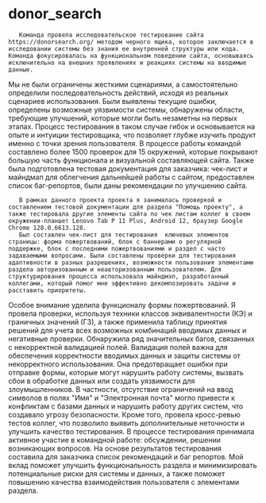 # donor_search
       Команда провела исследовательское тестирование сайта https://donorsearch.org/ методом черного ящика, которое заключается в исследовании системы без знания ее внутренней структуры или кода. Команда фокусировалась на функциональном поведении сайта, основываясь исключительно на внешних проявлениях и реакциях системы на вводимые данные. 
Мы не были ограничены жесткими сценариями, а самостоятельно определили последовательность действий, исходя из реальных сценариев использования. Были выявлены текущие ошибки, определены возможные уязвимости системы, обнаружены области, требующие улучшений, которые могли быть незаметны на первых этапах. Процесс тестирования в таком случае  гибок и основывается на опыте и интуиции тестировщика, что позволяет глубже изучить продукт именно с точки зрения пользователя.
В процессе работы командой составлено более 1500 проверок для 15 окружений, которые покрывают большую часть функционала и визуальной составляющей сайта. 
Также была подготовлена тестовая документация для заказчика: чек-лист и майндмап для облегчения дальнейшей работы с сайтом, предоставлен список баг-репортов, были даны рекомендации по улучшению сайта.

       В рамках данного проекта проекта я занималась проверкой и составлением тестовой документации для раздела "Помощь проекту", а также тестировала другие элементы сайта по чек листам коллег в своем окружении-планшет Lenovo Tab P 11 Plus, Android 12, браузер Google Chrome 128.0.6613.128.
       Был составлен чек-лист для тестирования  ключевых элементов страницы: форма пожертвований, блок с баннерами о регулярной поддержке, блок с последними пожертвованиями и раздел с часто задаваемыми вопросами. Были составлены проверки для тестирования адаптивности в разных разрешениях, возможности пользования элементами раздела авторизованным и неавторизованным пользователем. Для структурирования процесса использовала майндмэп, разработанный коллегами, который помог мне эффективно декомпозировать задачи и расставить приоритеты.
Особое внимание уделила функционалу формы пожертвований. Я провела проверки, используя техники классов эквивалентности (КЭ) и граничных значений (ГЗ), а также применила таблицу принятия решений для учета всех возможных комбинаций вводимых данных и негативные проверки.
       Обнаружила ряд значительных багов, связанных с некорректной валидацией полей. Валидация полей важна для обеспечения корректности вводимых данных и защиты системы от некорректного использования. Она предотвращает ошибки при отправке формы, которые могут нарушить работу системы, вызвать сбои в обработке данных или создать уязвимости для злоумышленников. В частности, отсутствие ограничений на ввод символов в полях "Имя" и "Электронная почта" могло привести к конфликтам с базами данных и нарушить работу других систем, что создавало угрозу безопасности.
       Кроме того, провела кросс-ревью тестов коллег, что позволило выявить дополнительные неточности и улучшить качество тестирования.
       В процессе тестирования принимала активное участие в командной работе: обсуждении, решении возникающих вопросов.
       На основе результатов тестирования составила для заказчика список рекомендаций и баг репортов. Мой вклад поможет улучшить функциональность раздела и минимизировать потенциальные риски для системы и данных, а также поможет повышению качества взаимодействия пользователя с элементами раздела.
